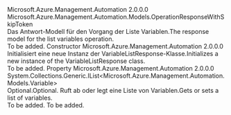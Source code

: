<Type Name="VariableListResponse" FullName="Microsoft.Azure.Management.Automation.Models.VariableListResponse">
  <TypeSignature Language="C#" Value="public class VariableListResponse : Microsoft.Azure.Management.Automation.Models.OperationResponseWithSkipToken" />
  <TypeSignature Language="ILAsm" Value=".class public auto ansi beforefieldinit VariableListResponse extends Microsoft.Azure.Management.Automation.Models.OperationResponseWithSkipToken" />
  <TypeSignature Language="DocId" Value="T:Microsoft.Azure.Management.Automation.Models.VariableListResponse" />
  <TypeSignature Language="VB.NET" Value="Public Class VariableListResponse&#xA;Inherits OperationResponseWithSkipToken" />
  <TypeSignature Language="F#" Value="type VariableListResponse = class&#xA;    inherit OperationResponseWithSkipToken" />
  <AssemblyInfo>
    <AssemblyName>Microsoft.Azure.Management.Automation</AssemblyName>
    <AssemblyVersion>2.0.0.0</AssemblyVersion>
  </AssemblyInfo>
  <Base>
    <BaseTypeName>Microsoft.Azure.Management.Automation.Models.OperationResponseWithSkipToken</BaseTypeName>
  </Base>
  <Interfaces />
  <Docs>
    <summary>
            <span data-ttu-id="c5622-101">Das Antwort-Modell für den Vorgang der Liste Variablen.</span><span class="sxs-lookup"><span data-stu-id="c5622-101">The response model for the list variables operation.</span></span>
            </summary>
    <remarks>To be added.</remarks>
  </Docs>
  <Members>
    <Member MemberName=".ctor">
      <MemberSignature Language="C#" Value="public VariableListResponse ();" />
      <MemberSignature Language="ILAsm" Value=".method public hidebysig specialname rtspecialname instance void .ctor() cil managed" />
      <MemberSignature Language="DocId" Value="M:Microsoft.Azure.Management.Automation.Models.VariableListResponse.#ctor" />
      <MemberSignature Language="VB.NET" Value="Public Sub New ()" />
      <MemberType>Constructor</MemberType>
      <AssemblyInfo>
        <AssemblyName>Microsoft.Azure.Management.Automation</AssemblyName>
        <AssemblyVersion>2.0.0.0</AssemblyVersion>
      </AssemblyInfo>
      <Parameters />
      <Docs>
        <summary>
            <span data-ttu-id="c5622-102">Initialisiert eine neue Instanz der VariableListResponse-Klasse.</span><span class="sxs-lookup"><span data-stu-id="c5622-102">Initializes a new instance of the VariableListResponse class.</span></span>
            </summary>
        <remarks>To be added.</remarks>
      </Docs>
    </Member>
    <Member MemberName="Variables">
      <MemberSignature Language="C#" Value="public System.Collections.Generic.IList&lt;Microsoft.Azure.Management.Automation.Models.Variable&gt; Variables { get; set; }" />
      <MemberSignature Language="ILAsm" Value=".property instance class System.Collections.Generic.IList`1&lt;class Microsoft.Azure.Management.Automation.Models.Variable&gt; Variables" />
      <MemberSignature Language="DocId" Value="P:Microsoft.Azure.Management.Automation.Models.VariableListResponse.Variables" />
      <MemberSignature Language="VB.NET" Value="Public Property Variables As IList(Of Variable)" />
      <MemberSignature Language="F#" Value="member this.Variables : System.Collections.Generic.IList&lt;Microsoft.Azure.Management.Automation.Models.Variable&gt; with get, set" Usage="Microsoft.Azure.Management.Automation.Models.VariableListResponse.Variables" />
      <MemberType>Property</MemberType>
      <AssemblyInfo>
        <AssemblyName>Microsoft.Azure.Management.Automation</AssemblyName>
        <AssemblyVersion>2.0.0.0</AssemblyVersion>
      </AssemblyInfo>
      <ReturnValue>
        <ReturnType>System.Collections.Generic.IList&lt;Microsoft.Azure.Management.Automation.Models.Variable&gt;</ReturnType>
      </ReturnValue>
      <Docs>
        <summary>
            <span data-ttu-id="c5622-103">Optional.</span><span class="sxs-lookup"><span data-stu-id="c5622-103">Optional.</span></span> <span data-ttu-id="c5622-104">Ruft ab oder legt eine Liste von Variablen.</span><span class="sxs-lookup"><span data-stu-id="c5622-104">Gets or sets a list of variables.</span></span>
            </summary>
        <value>To be added.</value>
        <remarks>To be added.</remarks>
      </Docs>
    </Member>
  </Members>
</Type>